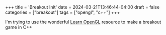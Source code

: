 +++
title = 'Breakout Init'
date = 2024-03-21T13:46:44-04:00
draft = false
categories = ["breakout"]
tags = ["opengl", "c++"]
+++

I'm trying to use the wonderful [Learn OpenGL](https://learnopengl.com/) resource to make a breakout game in C++
